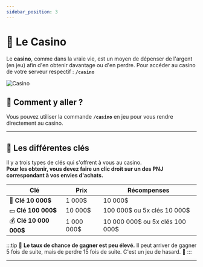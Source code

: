 ```yaml
---
sidebar_position: 3
---
```


# 🎰 Le Casino

Le **casino**, comme dans la vraie vie, est un moyen de dépenser de l'argent (en jeu) afin d'en obtenir davantage ou d'en perdre. Pour accéder au casino de votre serveur respectif : **`/casino`**

![Casino](/img/casino/casino1.png)

## 🚪 Comment y aller ?

Vous pouvez utiliser la commande **`/casino`** en jeu pour vous rendre directement au casino.

---
## 💎 Les différentes clés

Il y a trois types de clés qui s'offrent à vous au casino.  
**Pour les obtenir, vous devez faire un clic droit sur un des PNJ correspondant à vos envies d'achats.**

| **Clé**               | **Prix**        | **Récompenses**   |
|-----------------------|-----------------|-------------------|
| 💸 **Clé 10 000$**     | 1 000$         | 10 000$          |
| 💵 **Clé 100 000$**    | 10 000$        | 100 000$ ou 5x clés 10 000$ |
| 💰 **Clé 10 000 000$**  | 1 000 000$     | 10 000 000$ ou 5x clés 100 000$ |


:::tip
🎲 **Le taux de chance de gagner est peu élevé.** Il peut arriver de gagner 5 fois de suite, mais de perdre 15 fois de suite. C'est un jeu de hasard. 🎲
:::

---
